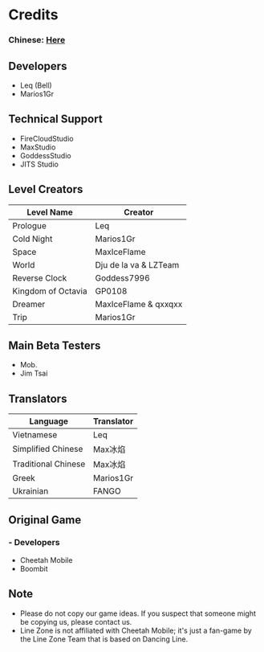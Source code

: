 # Credits
### Chinese: [Here](https://github.com/LineZoneTeam/LineZone-Official/blob/main/CreditsCn.md)

## Developers
- Leq (Bell)
- Marios1Gr

## Technical Support
- FireCloudStudio
- MaxStudio
- GoddessStudio
- JITS Studio

## Level Creators
Level Name | Creator
---|---
Prologue | Leq
Cold Night | Marios1Gr
Space | MaxIceFlame
World | Dju de la va & LZTeam
Reverse Clock | Goddess7996
Kingdom of Octavia | GP0108
Dreamer | MaxIceFlame & qxxqxx
Trip | Marios1Gr

## Main Beta Testers
- Mob.
- Jim Tsai

## Translators
Language | Translator
---|---
Vietnamese | Leq
Simplified Chinese | Max冰焰
Traditional Chinese | Max冰焰
Greek | Marios1Gr
Ukrainian | FANGO

## Original Game
### - Developers
- Cheetah Mobile
- Boombit

## Note
- Please do not copy our game ideas. If you suspect that someone might be copying us, please contact us.
- Line Zone is not affiliated with Cheetah Mobile; it's just a fan-game by the Line Zone Team that is based on Dancing Line.
